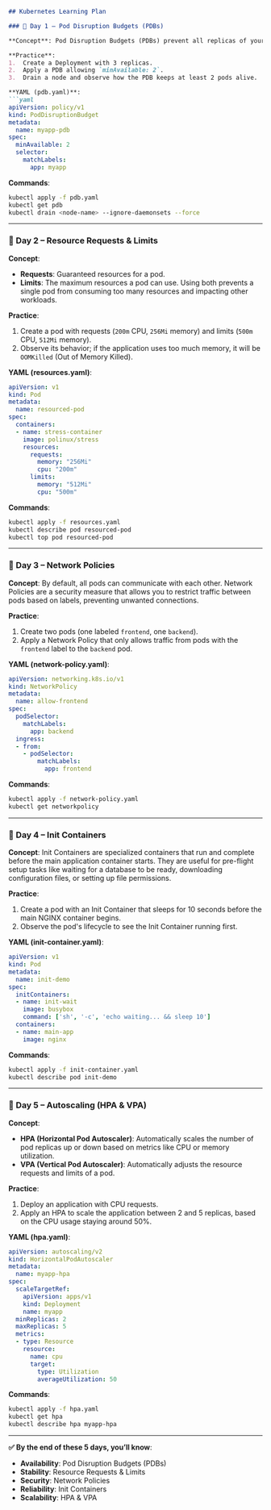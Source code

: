 ````markdown
## Kubernetes Learning Plan

### 📅 Day 1 – Pod Disruption Budgets (PDBs)

**Concept**: Pod Disruption Budgets (PDBs) prevent all replicas of your application from going down during voluntary disruptions like node upgrades or maintenance. It ensures a minimum number of pods are available at all times.

**Practice**:
1.  Create a Deployment with 3 replicas.
2.  Apply a PDB allowing `minAvailable: 2`.
3.  Drain a node and observe how the PDB keeps at least 2 pods alive.

**YAML (pdb.yaml)**:
```yaml
apiVersion: policy/v1
kind: PodDisruptionBudget
metadata:
  name: myapp-pdb
spec:
  minAvailable: 2
  selector:
    matchLabels:
      app: myapp
````

**Commands**:

```bash
kubectl apply -f pdb.yaml
kubectl get pdb
kubectl drain <node-name> --ignore-daemonsets --force
```

-----

### 📅 Day 2 – Resource Requests & Limits

**Concept**:

  * **Requests**: Guaranteed resources for a pod.
  * **Limits**: The maximum resources a pod can use.
    Using both prevents a single pod from consuming too many resources and impacting other workloads.

**Practice**:

1.  Create a pod with requests (`200m` CPU, `256Mi` memory) and limits (`500m` CPU, `512Mi` memory).
2.  Observe its behavior; if the application uses too much memory, it will be `OOMKilled` (Out of Memory Killed).

**YAML (resources.yaml)**:

```yaml
apiVersion: v1
kind: Pod
metadata:
  name: resourced-pod
spec:
  containers:
  - name: stress-container
    image: polinux/stress
    resources:
      requests:
        memory: "256Mi"
        cpu: "200m"
      limits:
        memory: "512Mi"
        cpu: "500m"
```

**Commands**:

```bash
kubectl apply -f resources.yaml
kubectl describe pod resourced-pod
kubectl top pod resourced-pod
```

-----

### 📅 Day 3 – Network Policies

**Concept**: By default, all pods can communicate with each other. Network Policies are a security measure that allows you to restrict traffic between pods based on labels, preventing unwanted connections.

**Practice**:

1.  Create two pods (one labeled `frontend`, one `backend`).
2.  Apply a Network Policy that only allows traffic from pods with the `frontend` label to the `backend` pod.

**YAML (network-policy.yaml)**:

```yaml
apiVersion: networking.k8s.io/v1
kind: NetworkPolicy
metadata:
  name: allow-frontend
spec:
  podSelector:
    matchLabels:
      app: backend
  ingress:
  - from:
    - podSelector:
        matchLabels:
          app: frontend
```

**Commands**:

```bash
kubectl apply -f network-policy.yaml
kubectl get networkpolicy
```

-----

### 📅 Day 4 – Init Containers

**Concept**: Init Containers are specialized containers that run and complete before the main application container starts. They are useful for pre-flight setup tasks like waiting for a database to be ready, downloading configuration files, or setting up file permissions.

**Practice**:

1.  Create a pod with an Init Container that sleeps for 10 seconds before the main NGINX container begins.
2.  Observe the pod's lifecycle to see the Init Container running first.

**YAML (init-container.yaml)**:

```yaml
apiVersion: v1
kind: Pod
metadata:
  name: init-demo
spec:
  initContainers:
  - name: init-wait
    image: busybox
    command: ['sh', '-c', 'echo waiting... && sleep 10']
  containers:
  - name: main-app
    image: nginx
```

**Commands**:

```bash
kubectl apply -f init-container.yaml
kubectl describe pod init-demo
```

-----

### 📅 Day 5 – Autoscaling (HPA & VPA)

**Concept**:

  * **HPA (Horizontal Pod Autoscaler)**: Automatically scales the number of pod replicas up or down based on metrics like CPU or memory utilization.
  * **VPA (Vertical Pod Autoscaler)**: Automatically adjusts the resource requests and limits of a pod.

**Practice**:

1.  Deploy an application with CPU requests.
2.  Apply an HPA to scale the application between 2 and 5 replicas, based on the CPU usage staying around 50%.

**YAML (hpa.yaml)**:

```yaml
apiVersion: autoscaling/v2
kind: HorizontalPodAutoscaler
metadata:
  name: myapp-hpa
spec:
  scaleTargetRef:
    apiVersion: apps/v1
    kind: Deployment
    name: myapp
  minReplicas: 2
  maxReplicas: 5
  metrics:
  - type: Resource
    resource:
      name: cpu
      target:
        type: Utilization
        averageUtilization: 50
```

**Commands**:

```bash
kubectl apply -f hpa.yaml
kubectl get hpa
kubectl describe hpa myapp-hpa
```

-----

**✅ By the end of these 5 days, you’ll know**:

  * **Availability**: Pod Disruption Budgets (PDBs)
  * **Stability**: Resource Requests & Limits
  * **Security**: Network Policies
  * **Reliability**: Init Containers
  * **Scalability**: HPA & VPA

<!-- end list -->

```
```
